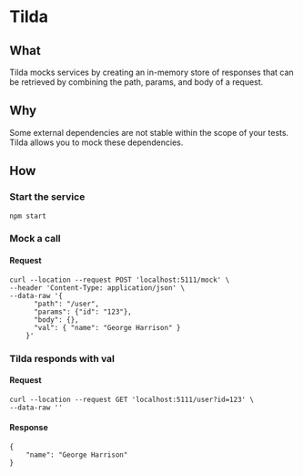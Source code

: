 # Tilda

## What
Tilda mocks services by creating an in-memory store of responses that can be retrieved by combining the path, params, and body of a request.

## Why
Some external dependencies are not stable within the scope of your tests. Tilda allows you to mock these dependencies.

## How
### Start the service
```
npm start
```

### Mock a call
#### Request
```
curl --location --request POST 'localhost:5111/mock' \
--header 'Content-Type: application/json' \
--data-raw '{
      "path": "/user",
      "params": {"id": "123"},
      "body": {},
      "val": { "name": "George Harrison" }
    }'
```

### Tilda responds with val
#### Request
```
curl --location --request GET 'localhost:5111/user?id=123' \
--data-raw ''
```
#### Response
```
{
    "name": "George Harrison"
}
```
